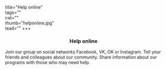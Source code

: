 title="Help online"  
tags=""  
cat=""  
thumb="helponline.jpg"  
lead=""
+++  

<h3 style="text-align:center;">Help online</h3>

Join our group on social networks Facebook, VK, OK or Instagram. Tell your friends and colleagues about our community. Share information about our programs with those who may need help.
